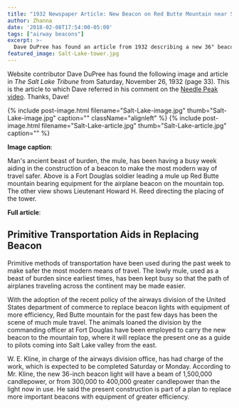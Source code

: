```yaml
---
title: "1932 Newspaper Article: New Beacon on Red Butte Mountain near Salt Lake City, UT"
author: Zhanna
date: '2018-02-08T17:54:00-05:00'
tags: ["airway beacons"]
excerpt: >-
  Dave DuPree has found an article from 1932 describing a new 36" beacon being put in place on Red Butte mountain.
featured_image: Salt-Lake-tower.jpg     
---
```


Website contributor Dave DuPree has found the following image and article in _The Salt Lake Tribune_ from Saturday, November 26, 1932 (page 33). This is the article to which Dave referred in his comment on the [Needle Peak video](/2018/02/03/video-showing-the-remains-of-beacon-32-needle-peak-nv/). Thanks, Dave!

{% include post-image.html filename="Salt-Lake-image.jpg" thumb="Salt-Lake-image.jpg" caption="" className="alignleft" %}
{% include post-image.html filename="Salt-Lake-article.jpg" thumb="Salt-Lake-article.jpg" caption="" %}

**Image caption**: 

Man's ancient beast of burden, the mule, has been having a busy week aiding in the construction of a beacon to make the most modern way of travel safer. Above is a Fort Douglas soldier leading a mule up Red Butte mountain bearing equipment for the airplane beacon on the mountain top. The other view shows Lieutenant Howard H. Reed directing the placing of the tower.

**Full article**:
## Primitive Transportation Aids in Replacing Beacon

Primitive methods of transportation have been used during the past week to make safer the most modern means of travel. The lowly mule, used as a beast of burden since earliest times, has been kept busy so that the path of airplanes traveling across the continent may be made easier.

With the adoption of the recent policy of the airways division of the United States department of commerce to replace beacon lights with equipment of more efficiency, Red Butte mountain for the past few days has been the scene of much mule travel. The animals loaned the division by the commanding officer at Fort Douglas have been employed to carry the new beacon to the mountain top, where it will replace the present one as a guide to pilots coming into Salt Lake valley from the east.

W. E. Kline, in charge of the airways division office, has had charge of the work, which is expected to be completed Saturday or Monday. According to Mr. Kline, the new 36-inch beacon light will have a beam of 1,500,000 candlepower, or from 300,000 to 400,000 greater candlepower than the light now in use. He said the present construction is part of a plan to replace more important beacons with equipment of greater efficiency.